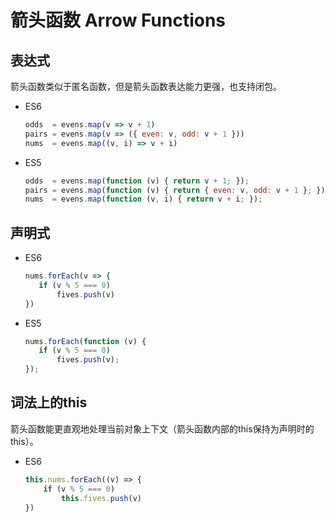 # 箭头函数 Arrow Functions

## 表达式

箭头函数类似于匿名函数，但是箭头函数表达能力更强，也支持闭包。

- ES6

	```js
	odds  = evens.map(v => v + 1)
	pairs = evens.map(v => ({ even: v, odd: v + 1 }))
	nums  = evens.map((v, i) => v + i)
	```


- ES5

	```js
	odds  = evens.map(function (v) { return v + 1; });
	pairs = evens.map(function (v) { return { even: v, odd: v + 1 }; });
	nums  = evens.map(function (v, i) { return v + i; });
	```

## 声明式

- ES6

	```js
	nums.forEach(v => {
	   if (v % 5 === 0)
	       fives.push(v)
	})
	```


- ES5

	```js
	nums.forEach(function (v) {
	   if (v % 5 === 0)
	       fives.push(v);
	});
	```

## 词法上的this

箭头函数能更直观地处理当前对象上下文（箭头函数内部的this保持为声明时的this）。

- ES6

	```js
	this.nums.forEach((v) => {
	    if (v % 5 === 0)
	        this.fives.push(v)
	})
	```
